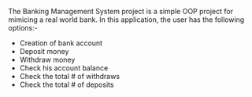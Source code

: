 The Banking Management System project is a simple OOP project for mimicing a real world bank. In this application, the user has the following options:-
- Creation of bank account
- Deposit money
- Withdraw money
- Check his account balance
- Check the total # of withdraws
- Check the total # of deposits
